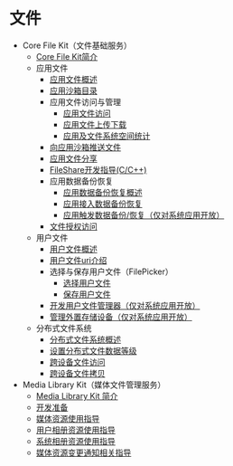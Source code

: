 # 文件

- Core File Kit（文件基础服务）
  - [Core File Kit简介](core-file-kit-intro.md)
  - 应用文件
    - [应用文件概述](app-file-overview.md)
    - [应用沙箱目录](app-sandbox-directory.md)
    - 应用文件访问与管理
      - [应用文件访问](app-file-access.md)
      - [应用文件上传下载](app-file-upload-download.md)
      - [应用及文件系统空间统计](app-fs-space-statistics.md)
    - [向应用沙箱推送文件](send-file-to-app-sandbox.md)
    - [应用文件分享](share-app-file.md)
    - [FileShare开发指导(C/C++)](native-fileshare-guidelines.md)
    - 应用数据备份恢复
      - [应用数据备份恢复概述](app-file-backup-overview.md)
      - [应用接入数据备份恢复](app-file-backup-extension.md)
      - [应用触发数据备份/恢复（仅对系统应用开放）](app-file-backup.md)
    - [文件授权访问](app-file-authorization.md)
  - 用户文件
    - [用户文件概述](user-file-overview.md)
    - [用户文件uri介绍](user-file-uri-intro.md)
    - 选择与保存用户文件（FilePicker）
      - [选择用户文件](select-user-file.md)
      - [保存用户文件](save-user-file.md)
    - [开发用户文件管理器（仅对系统应用开放）](dev-user-file-manager.md)
    - [管理外置存储设备（仅对系统应用开放）](manage-external-storage.md)
  - 分布式文件系统
    - [分布式文件系统概述](distributed-fs-overview.md)
    - [设置分布式文件数据等级](set-security-label.md)
    - [跨设备文件访问](file-access-across-devices.md)
    - [跨设备文件拷贝](file-copy-across-devices.md)
- Media Library Kit（媒体文件管理服务）
  - [Media Library Kit 简介](photoAccessHelper-overview.md)
  - [开发准备](photoAccessHelper-preparation.md)
  - [媒体资源使用指导](photoAccessHelper-resource-guidelines.md)
  - [用户相册资源使用指导](photoAccessHelper-userAlbum-guidelines.md)
  - [系统相册资源使用指导](photoAccessHelper-systemAlbum-guidelines.md)
  - [媒体资源变更通知相关指导](photoAccessHelper-notify-guidelines.md)